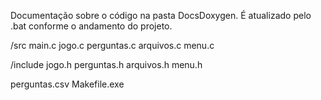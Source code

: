 Documentação sobre o código na pasta DocsDoxygen. É atualizado pelo .bat conforme o andamento do projeto.

/src
  main.c
  jogo.c
  perguntas.c
  arquivos.c
  menu.c

/include
  jogo.h
  perguntas.h
  arquivos.h
  menu.h

perguntas.csv 
Makefile.exe